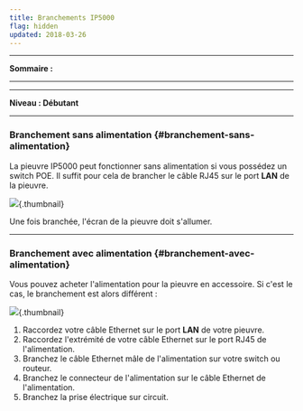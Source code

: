 ```yaml
---
title: Branchements IP5000
flag: hidden
updated: 2018-03-26
---
```


------------------------------------------------------------------------

**Sommaire :**

****

****

**Niveau : Débutant**

------------------------------------------------------------------------

### Branchement sans alimentation {#branchement-sans-alimentation}

La pieuvre IP5000 peut fonctionner sans alimentation si vous possédez un switch POE. Il suffit pour cela de brancher le câble RJ45 sur le port **LAN** de la pieuvre.

![](images/ip5k-lan.png){.thumbnail}

Une fois branchée, l'écran de la pieuvre doit s'allumer.

------------------------------------------------------------------------

### Branchement avec alimentation {#branchement-avec-alimentation}

Vous pouvez acheter l'alimentation pour la pieuvre en accessoire. Si c'est le cas, le branchement est alors différent :

![](images/ip5000power.png){.thumbnail}

1.  Raccordez votre câble Ethernet sur le port **LAN** de votre pieuvre.
2.  Raccordez l'extrémité de votre câble Ethernet sur le port RJ45 de l'alimentation.
3.  Branchez le câble Ethernet mâle de l'alimentation sur votre switch ou routeur.
4.  Branchez le connecteur de l'alimentation sur le câble Ethernet de l'alimentation.
5.  Branchez la prise électrique sur circuit.


